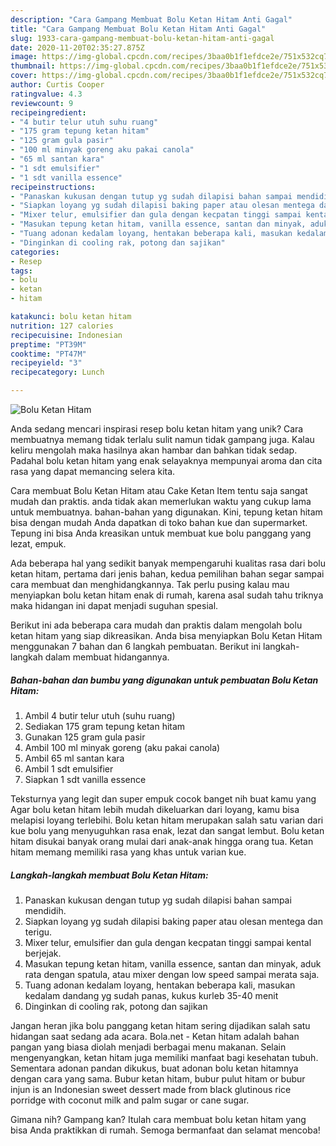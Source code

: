```yaml
---
description: "Cara Gampang Membuat Bolu Ketan Hitam Anti Gagal"
title: "Cara Gampang Membuat Bolu Ketan Hitam Anti Gagal"
slug: 1933-cara-gampang-membuat-bolu-ketan-hitam-anti-gagal
date: 2020-11-20T02:35:27.875Z
image: https://img-global.cpcdn.com/recipes/3baa0b1f1efdce2e/751x532cq70/bolu-ketan-hitam-foto-resep-utama.jpg
thumbnail: https://img-global.cpcdn.com/recipes/3baa0b1f1efdce2e/751x532cq70/bolu-ketan-hitam-foto-resep-utama.jpg
cover: https://img-global.cpcdn.com/recipes/3baa0b1f1efdce2e/751x532cq70/bolu-ketan-hitam-foto-resep-utama.jpg
author: Curtis Cooper
ratingvalue: 4.3
reviewcount: 9
recipeingredient:
- "4 butir telur utuh suhu ruang"
- "175 gram tepung ketan hitam"
- "125 gram gula pasir"
- "100 ml minyak goreng aku pakai canola"
- "65 ml santan kara"
- "1 sdt emulsifier"
- "1 sdt vanilla essence"
recipeinstructions:
- "Panaskan kukusan dengan tutup yg sudah dilapisi bahan sampai mendidih."
- "Siapkan loyang yg sudah dilapisi baking paper atau olesan mentega dan terigu."
- "Mixer telur, emulsifier dan gula dengan kecpatan tinggi sampai kental berjejak."
- "Masukan tepung ketan hitam, vanilla essence, santan dan minyak, aduk rata dengan spatula, atau mixer dengan low speed sampai merata saja."
- "Tuang adonan kedalam loyang, hentakan beberapa kali, masukan kedalam dandang yg sudah panas, kukus kurleb 35-40 menit"
- "Dinginkan di cooling rak, potong dan sajikan"
categories:
- Resep
tags:
- bolu
- ketan
- hitam

katakunci: bolu ketan hitam 
nutrition: 127 calories
recipecuisine: Indonesian
preptime: "PT39M"
cooktime: "PT47M"
recipeyield: "3"
recipecategory: Lunch

---
```



![Bolu Ketan Hitam](https://img-global.cpcdn.com/recipes/3baa0b1f1efdce2e/751x532cq70/bolu-ketan-hitam-foto-resep-utama.jpg)

Anda sedang mencari inspirasi resep bolu ketan hitam yang unik? Cara membuatnya memang tidak terlalu sulit namun tidak gampang juga. Kalau keliru mengolah maka hasilnya akan hambar dan bahkan tidak sedap. Padahal bolu ketan hitam yang enak selayaknya mempunyai aroma dan cita rasa yang dapat memancing selera kita.

Cara membuat Bolu Ketan Hitam atau Cake Ketan Item tentu saja sangat mudah dan praktis. anda tidak akan memerlukan waktu yang cukup lama untuk membuatnya. bahan-bahan yang digunakan. Kini, tepung ketan hitam bisa dengan mudah Anda dapatkan di toko bahan kue dan supermarket. Tepung ini bisa Anda kreasikan untuk membuat kue bolu panggang yang lezat, empuk.

Ada beberapa hal yang sedikit banyak mempengaruhi kualitas rasa dari bolu ketan hitam, pertama dari jenis bahan, kedua pemilihan bahan segar sampai cara membuat dan menghidangkannya. Tak perlu pusing kalau mau menyiapkan bolu ketan hitam enak di rumah, karena asal sudah tahu triknya maka hidangan ini dapat menjadi suguhan spesial.


Berikut ini ada beberapa cara mudah dan praktis dalam mengolah bolu ketan hitam yang siap dikreasikan. Anda bisa menyiapkan Bolu Ketan Hitam menggunakan 7 bahan dan 6 langkah pembuatan. Berikut ini langkah-langkah dalam membuat hidangannya.

<!--inarticleads1-->

##### Bahan-bahan dan bumbu yang digunakan untuk pembuatan Bolu Ketan Hitam:

1. Ambil 4 butir telur utuh (suhu ruang)
1. Sediakan 175 gram tepung ketan hitam
1. Gunakan 125 gram gula pasir
1. Ambil 100 ml minyak goreng (aku pakai canola)
1. Ambil 65 ml santan kara
1. Ambil 1 sdt emulsifier
1. Siapkan 1 sdt vanilla essence


Teksturnya yang legit dan super empuk cocok banget nih buat kamu yang Agar bolu ketan hitam lebih mudah dikeluarkan dari loyang, kamu bisa melapisi loyang terlebihi. Bolu ketan hitam merupakan salah satu varian dari kue bolu yang menyuguhkan rasa enak, lezat dan sangat lembut. Bolu ketan hitam disukai banyak orang mulai dari anak-anak hingga orang tua. Ketan hitam memang memiliki rasa yang khas untuk varian kue. 

<!--inarticleads2-->

##### Langkah-langkah membuat Bolu Ketan Hitam:

1. Panaskan kukusan dengan tutup yg sudah dilapisi bahan sampai mendidih.
1. Siapkan loyang yg sudah dilapisi baking paper atau olesan mentega dan terigu.
1. Mixer telur, emulsifier dan gula dengan kecpatan tinggi sampai kental berjejak.
1. Masukan tepung ketan hitam, vanilla essence, santan dan minyak, aduk rata dengan spatula, atau mixer dengan low speed sampai merata saja.
1. Tuang adonan kedalam loyang, hentakan beberapa kali, masukan kedalam dandang yg sudah panas, kukus kurleb 35-40 menit
1. Dinginkan di cooling rak, potong dan sajikan


Jangan heran jika bolu panggang ketan hitam sering dijadikan salah satu hidangan saat sedang ada acara. Bola.net - Ketan hitam adalah bahan pangan yang biasa diolah menjadi berbagai menu makanan. Selain mengenyangkan, ketan hitam juga memiliki manfaat bagi kesehatan tubuh. Sementara adonan pandan dikukus, buat adonan bolu ketan hitamnya dengan cara yang sama. Bubur ketan hitam, bubur pulut hitam or bubur injun is an Indonesian sweet dessert made from black glutinous rice porridge with coconut milk and palm sugar or cane sugar. 

Gimana nih? Gampang kan? Itulah cara membuat bolu ketan hitam yang bisa Anda praktikkan di rumah. Semoga bermanfaat dan selamat mencoba!
